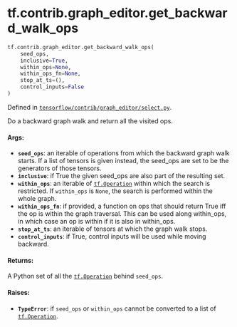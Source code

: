 <div itemscope itemtype="http://developers.google.com/ReferenceObject">
<meta itemprop="name" content="tf.contrib.graph_editor.get_backward_walk_ops" />
<meta itemprop="path" content="Stable" />
</div>

# tf.contrib.graph_editor.get_backward_walk_ops

``` python
tf.contrib.graph_editor.get_backward_walk_ops(
    seed_ops,
    inclusive=True,
    within_ops=None,
    within_ops_fn=None,
    stop_at_ts=(),
    control_inputs=False
)
```



Defined in [`tensorflow/contrib/graph_editor/select.py`](/code/stable/tensorflow/contrib/graph_editor/select.py).

Do a backward graph walk and return all the visited ops.

#### Args:

* <b>`seed_ops`</b>: an iterable of operations from which the backward graph
    walk starts. If a list of tensors is given instead, the seed_ops are set
    to be the generators of those tensors.
* <b>`inclusive`</b>: if True the given seed_ops are also part of the resulting set.
* <b>`within_ops`</b>: an iterable of <a href="../../../tf/Operation.md"><code>tf.Operation</code></a> within which the search is
    restricted. If `within_ops` is `None`, the search is performed within
    the whole graph.
* <b>`within_ops_fn`</b>: if provided, a function on ops that should return True iff
    the op is within the graph traversal. This can be used along within_ops,
    in which case an op is within if it is also in within_ops.
* <b>`stop_at_ts`</b>: an iterable of tensors at which the graph walk stops.
* <b>`control_inputs`</b>: if True, control inputs will be used while moving backward.

#### Returns:

A Python set of all the <a href="../../../tf/Operation.md"><code>tf.Operation</code></a> behind `seed_ops`.

#### Raises:

* <b>`TypeError`</b>: if `seed_ops` or `within_ops` cannot be converted to a list of
    <a href="../../../tf/Operation.md"><code>tf.Operation</code></a>.